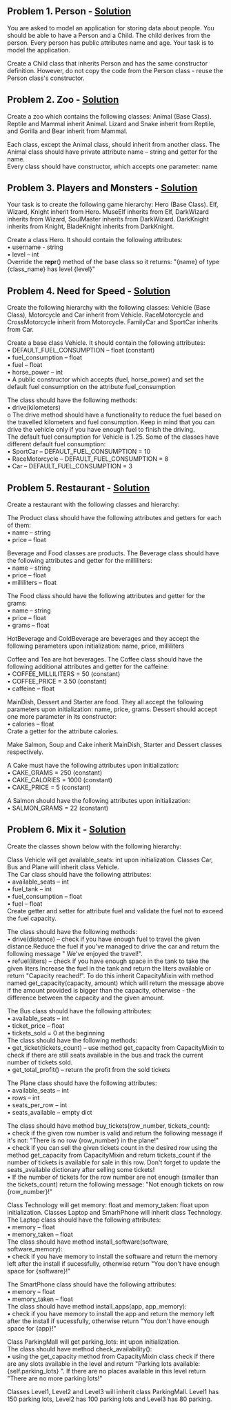 ## **Problem 1.	Person -** [Solution](https://github.com/elenaborisova/Python-OOP/tree/main/10.%20Inheritance%20-%20Exercise/person_01/project)
You are asked to model an application for storing data about people. You should be able to have a Person and a Child. The child derives from the person. Every person has public attributes name and age. Your task is to model the application.

Create a Child class that inherits Person and has the same constructor definition. However, do not copy the code from the Person class - reuse the Person class's constructor.



## **Problem 2.	Zoo -** [Solution](https://github.com/elenaborisova/Python-OOP/tree/main/10.%20Inheritance%20-%20Exercise/zoo_02/project)
Create a zoo which contains the following classes: Animal (Base Class). Reptile and Mammal inherit Animal. Lizard and Snake inherit from Reptile, and Gorilla and Bear inherit from Mammal.

Each class, except the Animal class, should inherit from another class. The Animal class should have private attribute name – string and getter for the name.  
Every class should have constructor, which accepts one parameter: name  



## **Problem 3.	Players and Monsters -** [Solution](https://github.com/elenaborisova/Python-OOP/tree/main/10.%20Inheritance%20-%20Exercise/players_and_monsters_03/project)
Your task is to create the following game hierarchy: Hero (Base Class). Elf, Wizard, Knight inherit from Hero. MuseElf inherits from Elf, DarkWizard inherits from Wizard, SoulMaster inherits from DarkWizard. DarkKnight inherits from Knight, BladeKnight inherits from DarkKnight.

Create a class Hero. It should contain the following attributes:  
•	username - string  
•	level – int  
Override the __repr__() method of the base class so it returns: "{name} of type {class_name} has level {level}"




## **Problem 4.	Need for Speed -** [Solution](https://github.com/elenaborisova/Python-OOP/tree/main/10.%20Inheritance%20-%20Exercise/need_for_speed_04/project)
Create the following hierarchy with the following classes: Vehicle (Base Class), Motorcycle and Car inherit from Vehicle. RaceMotorcycle and CrossMotorcycle inherit from Motorcycle. FamilyCar and SportCar inherits from Car.

Create a base class Vehicle. It should contain the following attributes:  
•	DEFAULT_FUEL_CONSUMPTION – float (constant)  
•	fuel_consumption – float  
•	fuel – float  
•	horse_power – int  
•	A public constructor which accepts (fuel, horse_power) and set the default fuel consumption on the attribute fuel_consumption

The class should have the following methods:  
•	drive(kilometers)  
o	The drive method should have a functionality to reduce the fuel based on the travelled kilometers and fuel consumption. Keep in mind that you can drive the vehicle only if you have enough fuel to finish the driving.  
The default fuel consumption for Vehicle is 1.25. Some of the classes have different default fuel consumption:  
•	SportCar – DEFAULT_FUEL_CONSUMPTION = 10  
•	RaceMotorcycle – DEFAULT_FUEL_CONSUMPTION = 8  
•	Car – DEFAULT_FUEL_CONSUMPTION = 3  




## **Problem 5.	Restaurant -** [Solution](https://github.com/elenaborisova/Python-OOP/tree/main/10.%20Inheritance%20-%20Exercise/restaurant_05/project)
Create a restaurant with the following classes and hierarchy:

The Product class should have the following attributes and getters for each of them:  
•	name – string  
•	price – float  

Beverage and Food classes are products. The Beverage class should have the following attributes and getter for the milliliters:  
•	name – string  
•	price – float  
•	milliliters – float

The Food class should have the following attributes and getter for the grams:  
•	name – string  
•	price – float  
•	grams – float  

HotBeverage and ColdBeverage are beverages and they accept the following parameters upon initialization: name, price, milliliters

Coffee and Tea are hot beverages. The Coffee class should have the following additional attributes and getter for the caffeine:  
•	COFFEE_MILLILITERS = 50 (constant)  
•	COFFEE_PRICE = 3.50 (constant)  
•	caffeine – float  

MainDish, Dessert and Starter are food. They all accept the following parameters upon initialization: name, price, grams. Dessert should accept one more parameter in its constructor:  
•	calories – float  
Crate a getter for the attribute calories.  

Make Salmon, Soup and Cake inherit MainDish, Starter and Dessert classes respectively.

A Cake must have the following attributes upon initialization:  
•	CAKE_GRAMS = 250 (constant)  
•	CAKE_CALORIES = 1000 (constant)  
•	CAKE_PRICE = 5 (constant)  

A Salmon should have the following attributes upon initialization:  
•	SALMON_GRAMS = 22 (constant)  




## **Problem 6.	Mix it -** [Solution](https://github.com/elenaborisova/Python-OOP/tree/main/10.%20Inheritance%20-%20Exercise/mix_it_06/project)
Create the classes shown below with the following hierarchy:

Class Vehicle will get available_seats: int upon initialization. Classes Car, Bus and Plane will inherit class Vehicle.  
The Car class should have the following attributes:  
•	available_seats – int  
•	fuel_tank – int  
•	fuel_consumption – float  
•	fuel – float  
Create getter and setter for attribute fuel and validate the fuel not to exceed the fuel capacity.   

The class should have the following methods:  
•	drive(distance) – check if you have enough fuel to travel the given distance.Reduce the fuel if you've managed to drive the car and return the following message " We've enjoyed the travel!".  
•	refuel(liters) – check if you have enough space in the tank to take the given liters.Increase the fuel in the tank and return the liters available or return "Capacity reached!". To do this inherit CapacityMixin with method named get_capacity(capacity, amount) which will return the message above if the amount provided is bigger than the capacity, otherwise - the difference between the capacity and the given amount.  

The Bus class should have the following attributes:  
•	available_seats – int  
•	ticket_price – float  
•	tickets_sold = 0 at the beginning  
The class should have the following methods:  
•	get_ticket(tickets_count) – use method get_capacity from CapacityMixin to check if there are still seats available in the bus and track the current number of tickets sold.  
•	get_total_profit() – return the profit from the sold tickets  

The Plane class should have the following attributes:  
•	available_seats – int  
•	rows – int  
•	seats_per_row – int  
•	seats_available – empty dict

The class should have method buy_tickets(row_number, tickets_count):  
•	check if the given row number is valid and return the following message if it's not: "There is no row {row_number} in the plane!"  
•	check if you can sell the given tickets count in the desired row using the method get_capacity from CapacityMixin and return tickets_count if the number of tickets is available for sale in this row. Don't forget to update the seats_available dictionary after selling some tickets!  
•	If the number of tickets for the row number are not enough (smaller than the tickets_count) return the following message: "Not enough tickets on row {row_number}!"  

Class Technology will get memory: float and memory_taken: float upon initialization. Classes Laptop and SmarhPhone will inherit class Technology.  
The Laptop class should have the following attributes:  
•	memory – float  
•	memory_taken – float  
The class should have method install_software(software, software_memory):  
•	check if you have memory to install the software and return the memory left after the install if sucessfully, otherwise return "You don't have enough space for {software}!"

The SmartPhone class should have the following attributes:  
•	memory – float  
•	memory_taken – float  
The class should have method install_apps(app, app_memory):  
•	check if you have memory to install the app and return the memory left after the install if sucessfully, otherwise return "You don't have enough space for {app}!"

Class ParkingMall will get parking_lots: int upon initialization.   
The class should have method check_availability():  
•	using the get_capacity method from CapacityMixin class check if there are any slots available in the level and return "Parking lots available: {self.parking_lots} ". If there are no places available in this level return "There are no more parking lots!"

Classes Level1, Level2 and Level3 will inherit class ParkingMall. Level1 has 150 parking lots, Level2 has 100 parking lots and Level3 has 80 parking.

